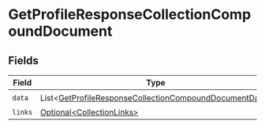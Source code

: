 # GetProfileResponseCollectionCompoundDocument


## Fields

| Field                                                                                                                                  | Type                                                                                                                                   | Required                                                                                                                               | Description                                                                                                                            |
| -------------------------------------------------------------------------------------------------------------------------------------- | -------------------------------------------------------------------------------------------------------------------------------------- | -------------------------------------------------------------------------------------------------------------------------------------- | -------------------------------------------------------------------------------------------------------------------------------------- |
| `data`                                                                                                                                 | List\<[GetProfileResponseCollectionCompoundDocumentData](../../models/components/GetProfileResponseCollectionCompoundDocumentData.md)> | :heavy_check_mark:                                                                                                                     | N/A                                                                                                                                    |
| `links`                                                                                                                                | [Optional\<CollectionLinks>](../../models/components/CollectionLinks.md)                                                               | :heavy_minus_sign:                                                                                                                     | N/A                                                                                                                                    |